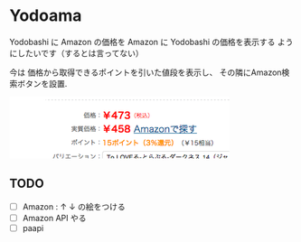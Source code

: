 Yodoama
========

Yodobashi に Amazon の価格を
Amazon に Yodobashi の価格を表示する
ようにしたいです（するとは言ってない）

今は 価格から取得できるポイントを引いた値段を表示し、
その隣にAmazon検索ボタンを設置.

![](.img/sample.png)

TODO
-----

- [ ] Amazon : ↑ ↓ の絵をつける
- [ ] Amazon API やる
- [ ] paapi
